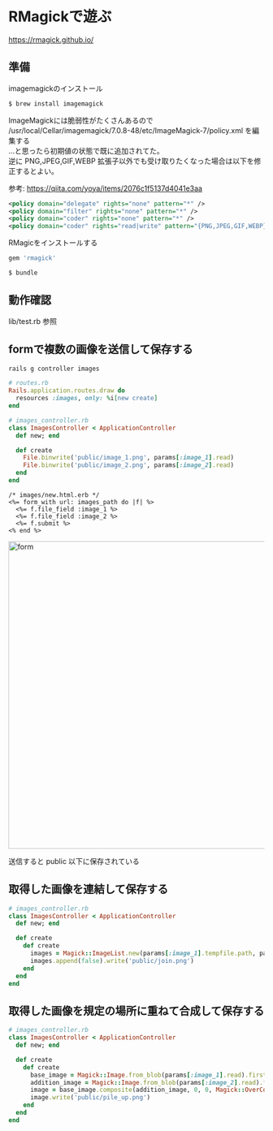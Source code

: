 # RMagickで遊ぶ

https://rmagick.github.io/

## 準備

imagemagickのインストール

```sh
$ brew install imagemagick
```

ImageMagickには脆弱性がたくさんあるので  
/usr/local/Cellar/imagemagick/7.0.8-48/etc/ImageMagick-7/policy.xml を編集する  
...と思ったら初期値の状態で既に追加されてた。  
逆に PNG,JPEG,GIF,WEBP 拡張子以外でも受け取りたくなった場合は以下を修正するとよい。

参考: https://qiita.com/yoya/items/2076c1f5137d4041e3aa

```xml
<policy domain="delegate" rights="none" pattern="*" />
<policy domain="filter" rights="none" pattern="*" />
<policy domain="coder" rights="none" pattern="*" />
<policy domain="coder" rights="read|write" pattern="{PNG,JPEG,GIF,WEBP}" />
```

RMagicをインストールする

```rb
gem 'rmagick'
```
```sh
$ bundle
```

## 動作確認

lib/test.rb 参照

## formで複数の画像を送信して保存する

```sh
rails g controller images
```

```rb
# routes.rb
Rails.application.routes.draw do
  resources :images, only: %i[new create]
end
```

```rb
# images_controller.rb
class ImagesController < ApplicationController
  def new; end

  def create
    File.binwrite('public/image_1.png', params[:image_1].read)
    File.binwrite('public/image_2.png', params[:image_2].read)
  end
end
```

```erb
/* images/new.html.erb */
<%= form_with url: images_path do |f| %>
  <%= f.file_field :image_1 %>
  <%= f.file_field :image_2 %>
  <%= f.submit %>
<% end %>
```

<img width="606" alt="form" src="https://user-images.githubusercontent.com/38872854/59412660-e252e500-8df8-11e9-8110-9959b4536d09.png">

送信すると public 以下に保存されている

## 取得した画像を連結して保存する

```rb
# images_controller.rb
class ImagesController < ApplicationController
  def new; end

  def create
    def create
      images = Magick::ImageList.new(params[:image_1].tempfile.path, params[:image_2].tempfile.path)
      images.append(false).write('public/join.png')
    end
  end
end
```

## 取得した画像を規定の場所に重ねて合成して保存する
```rb
# images_controller.rb
class ImagesController < ApplicationController
  def new; end

  def create
    def create
      base_image = Magick::Image.from_blob(params[:image_1].read).first
      addition_image = Magick::Image.from_blob(params[:image_2].read).first
      image = base_image.composite(addition_image, 0, 0, Magick::OverCompositeOp)
      image.write('public/pile_up.png')
    end
  end
end
```
